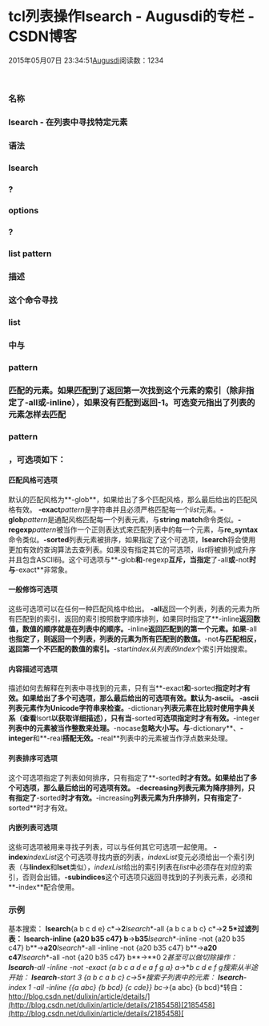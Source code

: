 
# tcl列表操作lsearch - Augusdi的专栏 - CSDN博客


2015年05月07日 23:34:51[Augusdi](https://me.csdn.net/Augusdi)阅读数：1234


﻿﻿
### 名称
### lsearch - 在列表中寻找特定元素
### 语法
### lsearch
### ?
### options
### ?
### list pattern

### 描述
### 这个命令寻找
### list
### 中与
### pattern
### 匹配的元素。如果匹配到了返回第一次找到这个元素的索引（除非指定了-all或-inline），如果没有匹配到返回-1。可选变元指出了列表的元素怎样去匹配
### pattern
### ，可选项如下：
#### 匹配风格可选项
默认的匹配风格为**-glob**，如果给出了多个匹配风格，那么最后给出的匹配风格有效。
**-exact***pattern*是字符串并且必须严格匹配每一个*list*元素。**-glob***pattern*是通配风格匹配每一个列表元素，与**string match**命令类似。**-regexp***pattern*被当作一个正则表达式来匹配列表中的每一个元素，与**re_syntax**命令类似。**-sorted**列表元素被排序，如果指定了这个可选项，**lsearch**将会使用更加有效的查询算法去查列表。如果没有指定其它的可选项，*list*将被排列成升序并且包含ASCII码。这个可选项与**-glob**和**-regexp**互斥，当指定**了-all**或**-not**时与**-exact**非常象。
#### 一般修饰可选项
这些可选项可以在任何一种匹配风格中给出。
**-all**返回一个列表，列表的元素为所有匹配到的索引，返回的索引按照数字顺序排列，如果同时指定了**-inline**返回数值，数值的顺序就是在列表中的顺序。**-inline**返回匹配到的第一个元素。如果**-all**也指定了，则返回一个列表，列表的元素为所有匹配到的数值。**-not**与匹配相反，返回第一个不匹配的数值的索引。**-start***index*从列表的*index*个索引开始搜索。
#### 内容描述可选项
描述如何去解释在列表中寻找到的元素，只有当**-exact**和**-sorted**指定时才有效。如果给出了多个可选项，那么最后给出的可选项有效。默认为-ascii。
**-ascii**列表元素作为Unicode字符串来检查。**-dictionary**列表元素在比较时使用字典关系（查看**lsort**以获取详细描述），只有当**-sorted**可选项指定时才有有效。**-integer**列表中的元素被当作整数来处理。**-nocase**忽略大小写。与**-dictionary**、**-integer**和**-real**搭配无效。**-real**列表中的元素被当作浮点数来处理。
#### 列表排序可选项
这个可选项指定了列表如何排序，只有指定了**-sorted**时才有效。如果给出了多个可选项，那么最后给出的可选项有效。
**-decreasing**列表元素为降序排列，只有指定了**-sorted**时才有效。**-increasing**列表元素为升序排列，只有指定了**-sorted**时才有效。
#### 内嵌列表可选项
这些可选项被用来寻找子列表，可以与任何其它可选项一起使用。
**-index***indexList*这个可选项寻找内嵌的列表，*indexList*变元必须给出一个索引列表（与**lindex**和**lset**类似），*indexList*给出的索引列表在*list*中必须存在对应的索引，否则会出错。**-subindices**这个可选项只返回寻找到的子列表元素，必须和**-index**配合使用。
### 示例
基本搜索：
**lsearch**{a b c d e} c*→**2***lsearch**-all {a b c a b c} c*→**2 5*过滤列表：
**lsearch**-inline {a20 b35 c47} b**→**b35***lsearch**-inline -not {a20 b35 c47} b**→**a20***lsearch**-all -inline -not {a20 b35 c47} b**→**a20 c47***lsearch**-all -not {a20 b35 c47} b**→**0 2*甚至可以做切除操作：
**lsearch**-all -inline -not -exact {a b c a d e a f g a} a*→**b c d e f g*搜索从半途开始：
**lsearch**-start 3 {a b c a b c} c*→**5*搜索子列表中的元素：
**lsearch**-index 1 -all -inline {{a abc} {b bcd} {c cde}} *bc**→**{a abc} {b bcd}*转自：[http://blog.csdn.net/dulixin/article/details/](http://blog.csdn.net/dulixin/article/details/2185458)[2185458](http://blog.csdn.net/dulixin/article/details/2185458)[ ](http://blog.csdn.net/dulixin/article/details/2185458)

